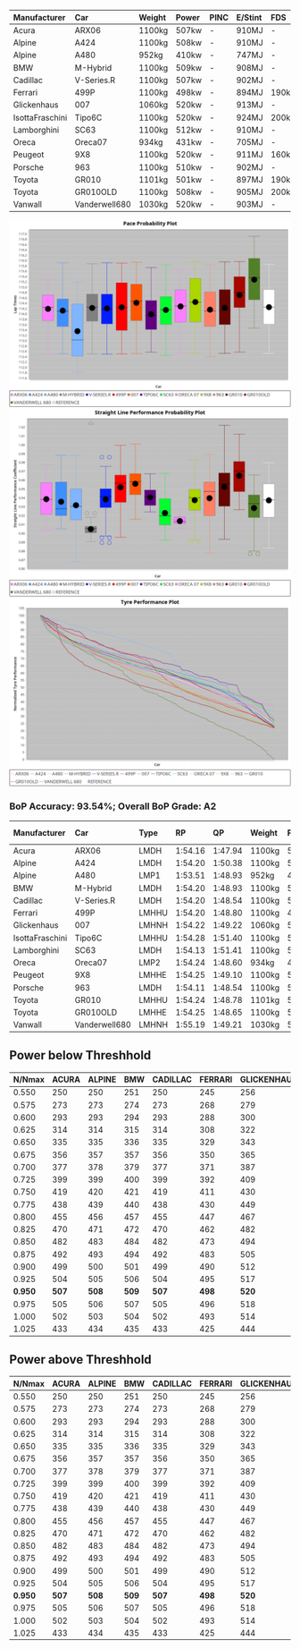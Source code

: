|Manufacturer|Car|Weight|Power|PINC|E/Stint|FDS|
|:-|:-|:-|:-|:-|:-|:-|
|Acura|ARX06|1100kg|507kw|-|910MJ|-|
|Alpine|A424|1100kg|508kw|-|910MJ|-|
|Alpine|A480|952kg|410kw|-|747MJ|-|
|BMW|M-Hybrid|1100kg|509kw|-|908MJ|-|
|Cadillac|V-Series.R|1100kg|507kw|-|902MJ|-|
|Ferrari|499P|1100kg|498kw|-|894MJ|190kph|
|Glickenhaus|007|1060kg|520kw|-|913MJ|-|
|IsottaFraschini|Tipo6C|1100kg|520kw|-|924MJ|200kph|
|Lamborghini|SC63|1100kg|512kw|-|910MJ|-|
|Oreca|Oreca07|934kg|431kw|-|705MJ|-|
|Peugeot|9X8|1100kg|520kw|-|911MJ|160kph|
|Porsche|963|1100kg|510kw|-|902MJ|-|
|Toyota|GR010|1101kg|501kw|-|897MJ|190kph|
|Toyota|GR010OLD|1100kg|508kw|-|905MJ|200kph|
|Vanwall|Vanderwell680|1030kg|520kw|-|903MJ|-|

![PACECHART](./IMG/AUTO.png)
![STRAIGHTLINEPERFORMANCECHART](./IMG/AUTO_sp.png)
![TYREPERFORMANCECHART](./IMG/AUTO_tw.png)

### BoP Accuracy: 93.54%; Overall BoP Grade: A2
|Manufacturer|Car|Type|RP|QP|Weight|Power¹|Threshhold|PINC|Power²|E/Stint|AVG Vmax|FDS|RDLC|L/Stint|BOP-Grade|ModelAccuracy|ModelPoints|Match%|
|:-|:-|:-|:-|:-|:-|:-|:-|:-|:-|:-|:-|:-|:-|:-|:-|:-|:-|:-|
|Acura|ARX06|LMDH|1:54.16|1:47.94|1100kg|507kw|0.0kph|-|507kw|910MJ|275.79kph|-|0.97|35|+B2|100.00%|995|81.18%|
|Alpine|A424|LMDH|1:54.20|1:50.38|1100kg|508kw|0.0kph|-|508kw|910MJ|275.43kph|-|0.97|35|~A1|80.53%|517|100.00%|
|Alpine|A480|LMP1|1:53.51|1:48.93|952kg|410kw|0.0kph|-|410kw|747MJ|273.60kph|-|0.97|32|-B1|59.62%|840|89.41%|
|BMW|M-Hybrid|LMDH|1:54.20|1:48.93|1100kg|509kw|0.0kph|-|509kw|908MJ|271.91kph|-|0.97|35|~A1|98.60%|1690|98.69%|
|Cadillac|V-Series.R|LMDH|1:54.20|1:48.54|1100kg|507kw|0.0kph|-|507kw|902MJ|275.32kph|-|0.97|35|~A1|88.58%|2033|100.00%|
|Ferrari|499P|LMHHU|1:54.20|1:48.80|1100kg|498kw|0.0kph|-|498kw|894MJ|277.14kph|190kph|0.99|35|~A1|84.67%|2303|100.00%|
|Glickenhaus|007|LMHNH|1:54.22|1:49.22|1060kg|520kw|0.0kph|-|520kw|913MJ|280.54kph|-|0.93|35|~A1|96.64%|1639|100.00%|
|IsottaFraschini|Tipo6C|LMHHU|1:54.28|1:51.40|1100kg|520kw|0.0kph|-|520kw|924MJ|276.96kph|200kph|1.01|35|+B1|66.67%|96|89.61%|
|Lamborghini|SC63|LMDH|1:54.13|1:51.41|1100kg|512kw|0.0kph|-|512kw|910MJ|273.81kph|-|0.99|35|+B1|96.77%|419|89.99%|
|Oreca|Oreca07|LMP2|1:54.24|1:48.60|934kg|431kw|0.0kph|-|431kw|705MJ|274.37kph|-|0.96|32|+B2|100.00%|2206|83.64%|
|Peugeot|9X8|LMHHE|1:54.25|1:49.10|1100kg|520kw|0.0kph|-|520kw|911MJ|275.77kph|160kph|0.97|35|~A1|87.16%|2572|100.00%|
|Porsche|963|LMDH|1:54.11|1:48.54|1100kg|510kw|0.0kph|-|510kw|902MJ|276.15kph|-|0.97|35|~A1|93.05%|5740|100.00%|
|Toyota|GR010|LMHHU|1:54.24|1:48.78|1101kg|501kw|0.0kph|-|501kw|897MJ|277.36kph|190kph|0.99|35|~A1|90.17%|3255|100.00%|
|Toyota|GR010OLD|LMHHE|1:54.25|1:48.65|1100kg|508kw|0.0kph|-|508kw|905MJ|279.73kph|200kph|0.99|35|~A1|85.24%|1322|100.00%|
|Vanwall|Vanderwell680|LMHNH|1:55.19|1:49.21|1030kg|520kw|0.0kph|-|520kw|903MJ|276.77kph|-|1.01|35|+C2|91.33%|611|70.51%|

## Power below Threshhold
|N/Nmax|ACURA|ALPINE|BMW|CADILLAC|FERRARI|GLICKENHAUS|ISOTTAFRASCHINI|LAMBORGHINI|ORECA|PEUGEOT|PORSCHE|TOYOTA|TOYOTA|VANWALL|​|RPM|A480|
|:-|:-|:-|:-|:-|:-|:-|:-|:-|:-|:-|:-|:-|:-|:-|:-|:-|:-|
|0.550|250|250|251|250|245|256|256|252|212|256|251|247|250|256|​|--|-|
|0.575|273|273|274|273|268|279|279|275|231|279|274|270|273|279|​|--|-|
|0.600|293|293|294|293|288|300|300|296|249|300|295|290|293|300|​|--|-|
|0.625|314|314|315|314|308|322|322|317|267|322|316|310|314|322|​|--|-|
|0.650|335|335|336|335|329|343|343|338|285|343|337|331|335|343|​|--|-|
|0.675|356|357|357|356|350|365|365|359|303|365|358|352|357|365|​|--|-|
|0.700|377|378|379|377|371|387|387|381|321|387|380|373|378|387|​|--|-|
|0.725|399|399|400|399|392|409|409|403|339|409|401|394|399|409|​|--|-|
|0.750|419|420|421|419|411|430|430|423|356|430|422|414|420|430|​|--|-|
|0.775|438|439|440|438|430|449|449|442|372|449|441|433|439|449|​|5000|241|
|0.800|455|456|457|455|447|467|467|460|387|467|458|450|456|467|​|5500|284|
|0.825|470|471|472|470|462|482|482|475|400|482|473|465|471|482|​|6000|318|
|0.850|482|483|484|482|473|494|494|486|410|494|485|476|483|494|​|6500|359|
|0.875|492|493|494|492|483|505|505|497|418|505|495|486|493|505|​|7000|401|
|0.900|499|500|501|499|490|512|512|504|424|512|502|493|500|512|​|7500|411|
|0.925|504|505|506|504|495|517|517|509|428|517|507|498|505|517|​|8000|407|
|**0.950**|**507**|**508**|**509**|**507**|**498**|**520**|**520**|**512**|**431**|**520**|**510**|**501**|**508**|**520**|**​**|**8500**|**410**|
|0.975|505|506|507|505|496|518|518|510|430|518|508|499|506|518|​|9000|205|
|1.000|502|503|504|502|493|514|514|506|426|514|505|496|503|514|​|--|-|
|1.025|433|434|435|433|425|444|444|437|368|444|436|428|434|444|​|--|-|

## Power above Threshhold
|N/Nmax|ACURA|ALPINE|BMW|CADILLAC|FERRARI|GLICKENHAUS|ISOTTAFRASCHINI|LAMBORGHINI|ORECA|PEUGEOT|PORSCHE|TOYOTA|TOYOTA|VANWALL|​|RPM|A480|
|:-|:-|:-|:-|:-|:-|:-|:-|:-|:-|:-|:-|:-|:-|:-|:-|:-|:-|
|0.550|250|250|251|250|245|256|256|252|212|256|251|247|250|256|​|--|-|
|0.575|273|273|274|273|268|279|279|275|231|279|274|270|273|279|​|--|-|
|0.600|293|293|294|293|288|300|300|296|249|300|295|290|293|300|​|--|-|
|0.625|314|314|315|314|308|322|322|317|267|322|316|310|314|322|​|--|-|
|0.650|335|335|336|335|329|343|343|338|285|343|337|331|335|343|​|--|-|
|0.675|356|357|357|356|350|365|365|359|303|365|358|352|357|365|​|--|-|
|0.700|377|378|379|377|371|387|387|381|321|387|380|373|378|387|​|--|-|
|0.725|399|399|400|399|392|409|409|403|339|409|401|394|399|409|​|--|-|
|0.750|419|420|421|419|411|430|430|423|356|430|422|414|420|430|​|--|-|
|0.775|438|439|440|438|430|449|449|442|372|449|441|433|439|449|​|5000|241|
|0.800|455|456|457|455|447|467|467|460|387|467|458|450|456|467|​|5500|284|
|0.825|470|471|472|470|462|482|482|475|400|482|473|465|471|482|​|6000|318|
|0.850|482|483|484|482|473|494|494|486|410|494|485|476|483|494|​|6500|359|
|0.875|492|493|494|492|483|505|505|497|418|505|495|486|493|505|​|7000|401|
|0.900|499|500|501|499|490|512|512|504|424|512|502|493|500|512|​|7500|411|
|0.925|504|505|506|504|495|517|517|509|428|517|507|498|505|517|​|8000|407|
|**0.950**|**507**|**508**|**509**|**507**|**498**|**520**|**520**|**512**|**431**|**520**|**510**|**501**|**508**|**520**|**​**|**8500**|**410**|
|0.975|505|506|507|505|496|518|518|510|430|518|508|499|506|518|​|9000|205|
|1.000|502|503|504|502|493|514|514|506|426|514|505|496|503|514|​|--|-|
|1.025|433|434|435|433|425|444|444|437|368|444|436|428|434|444|​|--|-|
